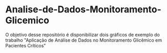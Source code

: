# Analise-de-Dados-Monitoramento-Glicemico
O objetivo desse repositório é disponibilizar dois gráficos de exemplo do trabalho "Aplicação de Análise de Dados no Monitoramento Glicêmico em Pacientes Críticos"
